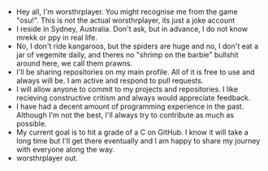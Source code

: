 - Hey all, I'm worsthrplayer. You might recognise me from the game "osu!". This is not the actual worsthrplayer, its just a joke account
- I reside in Sydney, Australia. Don't ask, but in advance, I do not know mrekk or ppy in real life.
- No, I don't ride kangaroos, but the spiders are huge and no, I don't eat a jar of vegemite daily, and theres no "shrimp on the barbie" bullshit around here, we call them prawns.
- I'll be sharing repositories on my main profile. All of it is free to use and always will be. I am active and respond to pull requests.
- I will allow anyone to commit to my projects and repositories. I like recieving constructive critism and always would appreciate feedback.
- I have had a decent amount of programming experience in the past. Although I'm not the best, I'll always try to contribute as much as possible.
- My current goal is to hit a grade of a C on GitHub. I know it will take a long time but I'll get there eventually and I am happy to share my journey with everyone along the way.
- worsthrplayer out.
<!---
worsthrplayer/worsthrplayer is a ✨ special ✨ repository because its `README.md` (this file) appears on your GitHub profile.
You can click the Preview link to take a look at your changes.  
--->

